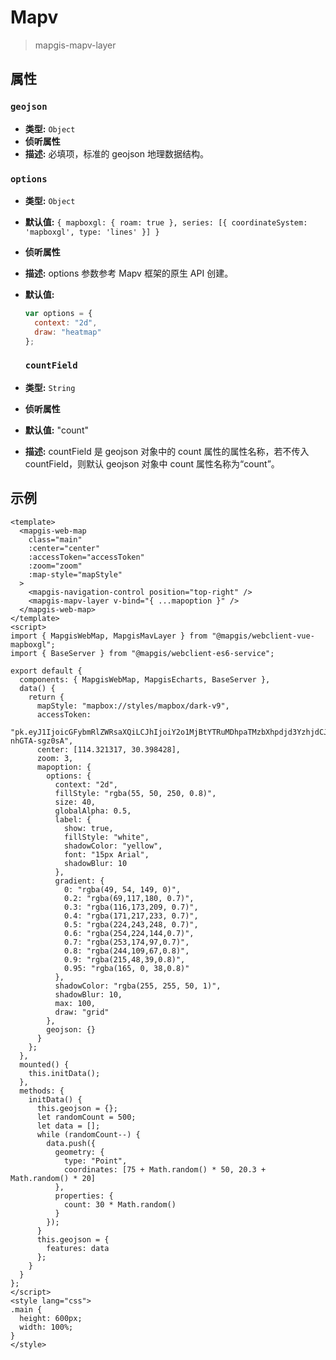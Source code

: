 # Mapv

> mapgis-mapv-layer

## 属性

### `geojson`

- **类型:** `Object`
- **侦听属性**
- **描述:** 必填项，标准的 geojson 地理数据结构。

### `options`

- **类型:** `Object`
- **默认值:** `{ mapboxgl: { roam: true }, series: [{ coordinateSystem: 'mapboxgl', type: 'lines' }] }`
- **侦听属性**
- **描述:** options 参数参考 Mapv 框架的原生 API 创建。
- **默认值:**

  ```js
  var options = {
    context: "2d",
    draw: "heatmap"
  };
  ```

  ### `countField`

- **类型:** `String`
- **侦听属性**
- **默认值:** "count"
- **描述:** countField 是 geojson 对象中的 count 属性的属性名称，若不传入 countField，则默认 geojson 对象中 count 属性名称为“count”。

## 示例

```vue
<template>
  <mapgis-web-map
    class="main"
    :center="center"
    :accessToken="accessToken"
    :zoom="zoom"
    :map-style="mapStyle"
  >
    <mapgis-navigation-control position="top-right" />
    <mapgis-mapv-layer v-bind="{ ...mapoption }" />
  </mapgis-web-map>
</template>
<script>
import { MapgisWebMap, MapgisMavLayer } from "@mapgis/webclient-vue-mapboxgl";
import { BaseServer } from "@mapgis/webclient-es6-service";

export default {
  components: { MapgisWebMap, MapgisEcharts, BaseServer },
  data() {
    return {
      mapStyle: "mapbox://styles/mapbox/dark-v9",
      accessToken:
        "pk.eyJ1IjoicGFybmRlZWRsaXQiLCJhIjoiY2o1MjBtYTRuMDhpaTMzbXhpdjd3YzhjdCJ9.sCoubaHF9-nhGTA-sgz0sA",
      center: [114.321317, 30.398428],
      zoom: 3,
      mapoption: {
        options: {
          context: "2d",
          fillStyle: "rgba(55, 50, 250, 0.8)",
          size: 40,
          globalAlpha: 0.5,
          label: {
            show: true,
            fillStyle: "white",
            shadowColor: "yellow",
            font: "15px Arial",
            shadowBlur: 10
          },
          gradient: {
            0: "rgba(49, 54, 149, 0)",
            0.2: "rgba(69,117,180, 0.7)",
            0.3: "rgba(116,173,209, 0.7)",
            0.4: "rgba(171,217,233, 0.7)",
            0.5: "rgba(224,243,248, 0.7)",
            0.6: "rgba(254,224,144,0.7)",
            0.7: "rgba(253,174,97,0.7)",
            0.8: "rgba(244,109,67,0.8)",
            0.9: "rgba(215,48,39,0.8)",
            0.95: "rgba(165, 0, 38,0.8)"
          },
          shadowColor: "rgba(255, 255, 50, 1)",
          shadowBlur: 10,
          max: 100,
          draw: "grid"
        },
        geojson: {}
      }
    };
  },
  mounted() {
    this.initData();
  },
  methods: {
    initData() {
      this.geojson = {};
      let randomCount = 500;
      let data = [];
      while (randomCount--) {
        data.push({
          geometry: {
            type: "Point",
            coordinates: [75 + Math.random() * 50, 20.3 + Math.random() * 20]
          },
          properties: {
            count: 30 * Math.random()
          }
        });
      }
      this.geojson = {
        features: data
      };
    }
  }
};
</script>
<style lang="css">
.main {
  height: 600px;
  width: 100%;
}
</style>
```
